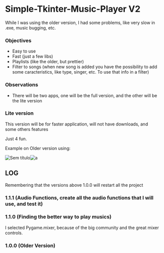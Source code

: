 # Simple-Tkinter-Music-Player V2

While I was using the older version, I had some problems, like very slow in .exe, music bugging, etc.

### Objectives
- Easy to use
- Fast (just a few libs)
- Playlists (like the older, but prettier)
- Filter to songs (when new song is added you have the possibility to add some caracteristics, like type, singer, etc. To use that info in a filter)

### Observations
- There will be two apps, one will be the full version, and the other will be the lite version

### Lite version
This version will be for faster application, will not have downloads, and some others features


Just 4 fun.

Example on Older version using:

![Sem título](https://user-images.githubusercontent.com/62257920/121348602-ec801f00-c8fe-11eb-8b5b-e20eb9993cdf.png)![a](https://user-images.githubusercontent.com/62257920/122803486-0fb2b300-d29d-11eb-9349-3e61de3593af.png)

## LOG
Remembering that the versions above 1.0.0 will restart all the project

### 1.1.1 (Audio Functions, create all the audio functions that I will use, and test it)

### 1.1.0 (Finding the better way to play musics)
I selected Pygame.mixer, because of the big community and the great mixer controls.

### 1.0.0 (Older Version)

